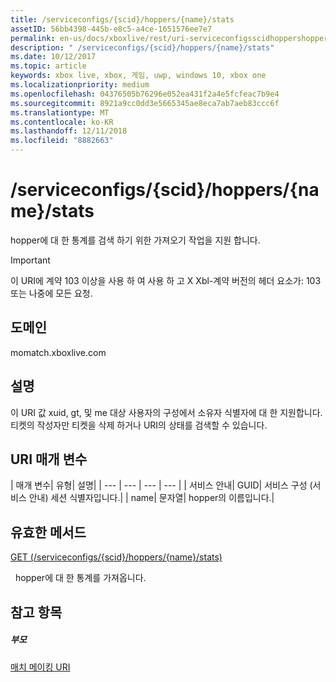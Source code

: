 ```yaml
---
title: /serviceconfigs/{scid}/hoppers/{name}/stats
assetID: 56bb4398-445b-e8c5-a4ce-1651576ee7e7
permalink: en-us/docs/xboxlive/rest/uri-serviceconfigsscidhoppershoppernamestats.html
description: " /serviceconfigs/{scid}/hoppers/{name}/stats"
ms.date: 10/12/2017
ms.topic: article
keywords: xbox live, xbox, 게임, uwp, windows 10, xbox one
ms.localizationpriority: medium
ms.openlocfilehash: 04376505b76296e052ea431f2a4e5fcfeac7b9e4
ms.sourcegitcommit: 8921a9cc0dd3e5665345ae8eca7ab7aeb83ccc6f
ms.translationtype: MT
ms.contentlocale: ko-KR
ms.lasthandoff: 12/11/2018
ms.locfileid: "8882663"
---
```

# <a name="serviceconfigsscidhoppersnamestats"></a>/serviceconfigs/{scid}/hoppers/{name}/stats

hopper에 대 한 통계를 검색 하기 위한 가져오기 작업을 지원 합니다.

> [!IMPORTANT]
> 이 URI에 계약 103 이상을 사용 하 여 사용 하 고 X Xbl-계약 버전의 헤더 요소가: 103 또는 나중에 모든 요청.

<a id="ID4ER"></a>


## <a name="domain"></a>도메인
momatch.xboxlive.com  
<a id="ID4EW"></a>


## <a name="remarks"></a>설명
이 URI 값 xuid, gt, 및 me 대상 사용자의 구성에서 소유자 식별자에 대 한 지원합니다. 티켓의 작성자만 티켓을 삭제 하거나 URI의 상태를 검색할 수 있습니다.  
<a id="ID4E6"></a>


## <a name="uri-parameters"></a>URI 매개 변수

| 매개 변수| 유형| 설명|
| --- | --- | --- | --- |
| 서비스 안내| GUID| 서비스 구성 (서비스 안내) 세션 식별자입니다.|
| name| 문자열| hopper의 이름입니다.|

<a id="ID4EEC"></a>


## <a name="valid-methods"></a>유효한 메서드

[GET (/serviceconfigs/{scid}/hoppers/{name}/stats)](uri-serviceconfigsscidhoppershoppernamestatsget.md)

&nbsp;&nbsp;hopper에 대 한 통계를 가져옵니다.

<a id="ID4EQC"></a>


## <a name="see-also"></a>참고 항목

<a id="ID4ESC"></a>


##### <a name="parent"></a>부모  

[매치 메이킹 URI](atoc-reference-matchtickets.md)
